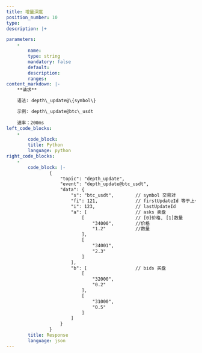 ```yaml
---
title: 增量深度
position_number: 10
type:
description: |+

parameters:
    -
        name:
        type: string
        mandatory: false
        default:
        description:
        ranges:
content_markdown: |-
    **请求**

    语法: depth\_update@\{symbol\}

    示例: depth\_update@btc\_usdt
    
    速率：200ms
left_code_blocks:
    -
        code_block:
        title: Python
        language: python
right_code_blocks:
    -
        code_block: |-
                {
                    "topic": "depth_update", 
                    "event": "depth_update@btc_usdt", 
                    "data": {
                        "s": "btc_usdt",        // symbol 交易对
                        "fi": 121,              // firstUpdateId 等于上一次推送的lastUpdateId + 1
                        "i": 123,               // lastUpdateId
                        "a": [                  // asks 卖盘
                            [                   // [0]价格, [1]数量
                                "34000",        //价格
                                "1.2"           //数量
                            ], 
                            [
                                "34001", 
                                "2.3"
                            ]
                        ], 
                        "b": [                  // bids 买盘
                            [
                                "32000", 
                                "0.2"
                            ], 
                            [
                                "31000", 
                                "0.5"
                            ]
                        ]
                    }
                }
        title: Response
        language: json
---
```

